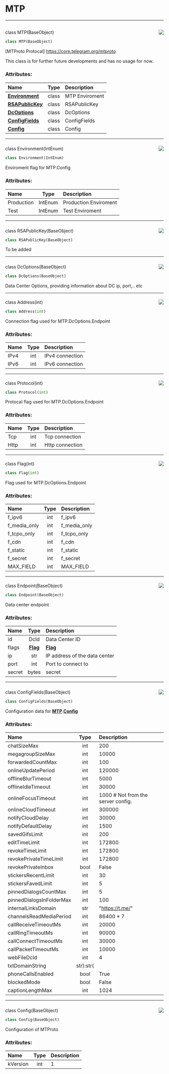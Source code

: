 <!-- vim: syntax=Markdown -->

# MTP

<a id="td.mtp.MTP"></a>

---

## <a href="https://github.com/thedemons/opentele/blob/aa00decd853fe25eba189b66c18d832de5a37ede/src/td/mtp.py#L9"><img align="right" style="float:right;" src="https://img.shields.io/badge/view-source-green"></a>

<span class="highlight"><span class="k">class </span></span><span class="highlight"><span class="nc">MTP</span></span><span class="highlight"><span class="o">(</span></span><span class="highlight"><span class="nc">BaseObject</span></span><span class="highlight"><span class="o">)</span></span>

```python
class MTP(BaseObject)
```

[MTProto Protocal] https://core.telegram.org/mtproto

This class is for further future developments and has no usage for now.

### Attributes:
| Name | Type | Description |
| :--- | :--: | :---------- |
| <a class="codehl codehl_obj" href="mtp#environment-objects"><b>Environment</b></a> | <span class="highlight"><span class="k">class</span></span> | MTP Enviroment |
| <a class="codehl codehl_obj" href="mtp#rsapublickey-objects"><b>RSAPublicKey</b></a> | <span class="highlight"><span class="k">class</span></span> | RSAPublicKey |
| <a class="codehl codehl_obj" href="mtp#dcoptions-objects"><b>DcOptions</b></a> | <span class="highlight"><span class="k">class</span></span> | DcOptions |
| <a class="codehl codehl_obj" href="mtp#configfields-objects"><b>ConfigFields</b></a> | <span class="highlight"><span class="k">class</span></span> | ConfigFields |
| <a class="codehl codehl_obj" href="mtp#config-objects"><b>Config</b></a> | <span class="highlight"><span class="k">class</span></span> | Config |




<a id="td.mtp.MTP.Environment"></a>

---

### <a href="https://github.com/thedemons/opentele/blob/aa00decd853fe25eba189b66c18d832de5a37ede/src/td/mtp.py#L24"><img align="right" style="float:right;" src="https://img.shields.io/badge/view-source-green"></a>

<span class="highlight"><span class="k">class </span></span><span class="highlight"><span class="nc">Environment</span></span><span class="highlight"><span class="o">(</span></span><span class="highlight"><span class="nc">IntEnum</span></span><span class="highlight"><span class="o">)</span></span>

```python
class Environment(IntEnum)
```

Enviroment flag for MTP.Config

### Attributes:
| Name | Type | Description |
| :--- | :--: | :---------- |
| <span class="highlight"><span class="n">Production</span></span> | <span class="highlight"><span class="nc">IntEnum</span></span> | Production Enviroment |
| <span class="highlight"><span class="n">Test</span></span> | <span class="highlight"><span class="nc">IntEnum</span></span> | Test Enviroment |




<a id="td.mtp.MTP.RSAPublicKey"></a>

---

### <a href="https://github.com/thedemons/opentele/blob/aa00decd853fe25eba189b66c18d832de5a37ede/src/td/mtp.py#L34"><img align="right" style="float:right;" src="https://img.shields.io/badge/view-source-green"></a>

<span class="highlight"><span class="k">class </span></span><span class="highlight"><span class="nc">RSAPublicKey</span></span><span class="highlight"><span class="o">(</span></span><span class="highlight"><span class="nc">BaseObject</span></span><span class="highlight"><span class="o">)</span></span>

```python
class RSAPublicKey(BaseObject)
```

To be added



<a id="td.mtp.MTP.DcOptions"></a>

---

### <a href="https://github.com/thedemons/opentele/blob/aa00decd853fe25eba189b66c18d832de5a37ede/src/td/mtp.py#L39"><img align="right" style="float:right;" src="https://img.shields.io/badge/view-source-green"></a>

<span class="highlight"><span class="k">class </span></span><span class="highlight"><span class="nc">DcOptions</span></span><span class="highlight"><span class="o">(</span></span><span class="highlight"><span class="nc">BaseObject</span></span><span class="highlight"><span class="o">)</span></span>

```python
class DcOptions(BaseObject)
```

Data Center Options, providing information about DC ip, port,.. etc



<a id="td.mtp.MTP.DcOptions.Address"></a>

---

#### <a href="https://github.com/thedemons/opentele/blob/aa00decd853fe25eba189b66c18d832de5a37ede/src/td/mtp.py#L178"><img align="right" style="float:right;" src="https://img.shields.io/badge/view-source-green"></a>

<span class="highlight"><span class="k">class </span></span><span class="highlight"><span class="nc">Address</span></span><span class="highlight"><span class="o">(</span></span><span class="highlight"><span class="nc">int</span></span><span class="highlight"><span class="o">)</span></span>

```python
class Address(int)
```

Connection flag used for MTP.DcOptions.Endpoint

### Attributes:
| Name | Type | Description |
| :--- | :--: | :---------- |
| <span class="highlight"><span class="n">IPv4</span></span> | <span class="highlight"><span class="bp">int</span></span> | IPv4 connection |
| <span class="highlight"><span class="n">IPv6</span></span> | <span class="highlight"><span class="bp">int</span></span> | IPv6 connection |




<a id="td.mtp.MTP.DcOptions.Protocol"></a>

---

#### <a href="https://github.com/thedemons/opentele/blob/aa00decd853fe25eba189b66c18d832de5a37ede/src/td/mtp.py#L189"><img align="right" style="float:right;" src="https://img.shields.io/badge/view-source-green"></a>

<span class="highlight"><span class="k">class </span></span><span class="highlight"><span class="nc">Protocol</span></span><span class="highlight"><span class="o">(</span></span><span class="highlight"><span class="nc">int</span></span><span class="highlight"><span class="o">)</span></span>

```python
class Protocol(int)
```

Protocal flag used for MTP.DcOptions.Endpoint

### Attributes:
| Name | Type | Description |
| :--- | :--: | :---------- |
| <span class="highlight"><span class="n">Tcp</span></span> | <span class="highlight"><span class="bp">int</span></span> | Tcp connection |
| <span class="highlight"><span class="n">Http</span></span> | <span class="highlight"><span class="bp">int</span></span> | Http connection |




<a id="td.mtp.MTP.DcOptions.Flag"></a>

---

#### <a href="https://github.com/thedemons/opentele/blob/aa00decd853fe25eba189b66c18d832de5a37ede/src/td/mtp.py#L200"><img align="right" style="float:right;" src="https://img.shields.io/badge/view-source-green"></a>

<span class="highlight"><span class="k">class </span></span><span class="highlight"><span class="nc">Flag</span></span><span class="highlight"><span class="o">(</span></span><span class="highlight"><span class="nc">int</span></span><span class="highlight"><span class="o">)</span></span>

```python
class Flag(int)
```

Flag used for MTP.DcOptions.Endpoint

### Attributes:
| Name | Type | Description |
| :--- | :--: | :---------- |
| <span class="highlight"><span class="n">f_ipv6</span></span> | <span class="highlight"><span class="bp">int</span></span> | f_ipv6 |
| <span class="highlight"><span class="n">f_media_only</span></span> | <span class="highlight"><span class="bp">int</span></span> | f_media_only |
| <span class="highlight"><span class="n">f_tcpo_only</span></span> | <span class="highlight"><span class="bp">int</span></span> | f_tcpo_only |
| <span class="highlight"><span class="n">f_cdn</span></span> | <span class="highlight"><span class="bp">int</span></span> | f_cdn |
| <span class="highlight"><span class="n">f_static</span></span> | <span class="highlight"><span class="bp">int</span></span> | f_static |
| <span class="highlight"><span class="n">f_secret</span></span> | <span class="highlight"><span class="bp">int</span></span> | f_secret |
| <span class="highlight"><span class="n">MAX_FIELD</span></span> | <span class="highlight"><span class="bp">int</span></span> | MAX_FIELD |




<a id="td.mtp.MTP.DcOptions.Endpoint"></a>

---

#### <a href="https://github.com/thedemons/opentele/blob/aa00decd853fe25eba189b66c18d832de5a37ede/src/td/mtp.py#L221"><img align="right" style="float:right;" src="https://img.shields.io/badge/view-source-green"></a>

<span class="highlight"><span class="k">class </span></span><span class="highlight"><span class="nc">Endpoint</span></span><span class="highlight"><span class="o">(</span></span><span class="highlight"><span class="nc">BaseObject</span></span><span class="highlight"><span class="o">)</span></span>

```python
class Endpoint(BaseObject)
```

Data center endpoint

### Attributes:
| Name | Type | Description |
| :--- | :--: | :---------- |
| <span class="highlight"><span class="nb">id</span></span> | <span class="highlight"><span class="nc">DcId</span></span> | Data Center ID |
| <span class="highlight"><span class="n">flags</span></span> | <a class="codehl codehl_obj" href="mtp#flag-objects"><b>Flag</b></a> | <a class="codehl codehl_obj" href="mtp#flag-objects"><b>Flag</b></a> |
| <span class="highlight"><span class="n">ip</span></span> | <span class="highlight"><span class="bp">str</span></span> | IP address of the data center |
| <span class="highlight"><span class="n">port</span></span> | <span class="highlight"><span class="bp">int</span></span> | Port to connect to |
| <span class="highlight"><span class="n">secret</span></span> | <span class="highlight"><span class="bp">bytes</span></span> | secret |




<a id="td.mtp.MTP.ConfigFields"></a>

---

### <a href="https://github.com/thedemons/opentele/blob/aa00decd853fe25eba189b66c18d832de5a37ede/src/td/mtp.py#L240"><img align="right" style="float:right;" src="https://img.shields.io/badge/view-source-green"></a>

<span class="highlight"><span class="k">class </span></span><span class="highlight"><span class="nc">ConfigFields</span></span><span class="highlight"><span class="o">(</span></span><span class="highlight"><span class="nc">BaseObject</span></span><span class="highlight"><span class="o">)</span></span>

```python
class ConfigFields(BaseObject)
```

Configuration data for <a class="codehl codehl_obj" href="mtp#mtp-objects"><b>MTP</b></a><span class="highlight"><span class="o">.</span></span><a class="codehl codehl_obj" href="mtp#config-objects"><b>Config</b></a>

### Attributes:
| Name | Type | Description |
| :--- | :--: | :---------- |
| <span class="highlight"><span class="n">chatSizeMax</span></span> | <span class="highlight"><span class="bp">int</span></span> | <span class="highlight"><span class="mi">200</span></span> |
| <span class="highlight"><span class="n">megagroupSizeMax</span></span> | <span class="highlight"><span class="bp">int</span></span> | <span class="highlight"><span class="mi">10000</span></span> |
| <span class="highlight"><span class="n">forwardedCountMax</span></span> | <span class="highlight"><span class="bp">int</span></span> | <span class="highlight"><span class="mi">100</span></span> |
| <span class="highlight"><span class="n">onlineUpdatePeriod</span></span> | <span class="highlight"><span class="bp">int</span></span> | <span class="highlight"><span class="mi">120000</span></span> |
| <span class="highlight"><span class="n">offlineBlurTimeout</span></span> | <span class="highlight"><span class="bp">int</span></span> | <span class="highlight"><span class="mi">5000</span></span> |
| <span class="highlight"><span class="n">offlineIdleTimeout</span></span> | <span class="highlight"><span class="bp">int</span></span> | <span class="highlight"><span class="mi">30000</span></span> |
| <span class="highlight"><span class="n">onlineFocusTimeout</span></span> | <span class="highlight"><span class="bp">int</span></span> | <span class="highlight"><span class="mi">1000</span></span> <span class="highlight"><span class="c1"># Not from the server config.</span></span> |
| <span class="highlight"><span class="n">onlineCloudTimeout</span></span> | <span class="highlight"><span class="bp">int</span></span> | <span class="highlight"><span class="mi">300000</span></span> |
| <span class="highlight"><span class="n">notifyCloudDelay</span></span> | <span class="highlight"><span class="bp">int</span></span> | <span class="highlight"><span class="mi">30000</span></span> |
| <span class="highlight"><span class="n">notifyDefaultDelay</span></span> | <span class="highlight"><span class="bp">int</span></span> | <span class="highlight"><span class="mi">1500</span></span> |
| <span class="highlight"><span class="n">savedGifsLimit</span></span> | <span class="highlight"><span class="bp">int</span></span> | <span class="highlight"><span class="mi">200</span></span> |
| <span class="highlight"><span class="n">editTimeLimit</span></span> | <span class="highlight"><span class="bp">int</span></span> | <span class="highlight"><span class="mi">172800</span></span> |
| <span class="highlight"><span class="n">revokeTimeLimit</span></span> | <span class="highlight"><span class="bp">int</span></span> | <span class="highlight"><span class="mi">172800</span></span> |
| <span class="highlight"><span class="n">revokePrivateTimeLimit</span></span> | <span class="highlight"><span class="bp">int</span></span> | <span class="highlight"><span class="mi">172800</span></span> |
| <span class="highlight"><span class="n">revokePrivateInbox</span></span> | <span class="highlight"><span class="bp">bool</span></span> | <span class="highlight"><span class="kc">False</span></span> |
| <span class="highlight"><span class="n">stickersRecentLimit</span></span> | <span class="highlight"><span class="bp">int</span></span> | <span class="highlight"><span class="mi">30</span></span> |
| <span class="highlight"><span class="n">stickersFavedLimit</span></span> | <span class="highlight"><span class="bp">int</span></span> | <span class="highlight"><span class="mi">5</span></span> |
| <span class="highlight"><span class="n">pinnedDialogsCountMax</span></span> | <span class="highlight"><span class="bp">int</span></span> | <span class="highlight"><span class="mi">5</span></span> |
| <span class="highlight"><span class="n">pinnedDialogsInFolderMax</span></span> | <span class="highlight"><span class="bp">int</span></span> | <span class="highlight"><span class="mi">100</span></span> |
| <span class="highlight"><span class="n">internalLinksDomain</span></span> | <span class="highlight"><span class="bp">str</span></span> | <span class="highlight"><span class="s2">"</span></span><span class="highlight"><span class="s2">https://t.me/</span></span><span class="highlight"><span class="s2">"</span></span> |
| <span class="highlight"><span class="n">channelsReadMediaPeriod</span></span> | <span class="highlight"><span class="bp">int</span></span> | <span class="highlight"><span class="mi">86400</span></span> <span class="highlight"><span class="o">*</span></span> <span class="highlight"><span class="mi">7</span></span> |
| <span class="highlight"><span class="n">callReceiveTimeoutMs</span></span> | <span class="highlight"><span class="bp">int</span></span> | <span class="highlight"><span class="mi">20000</span></span> |
| <span class="highlight"><span class="n">callRingTimeoutMs</span></span> | <span class="highlight"><span class="bp">int</span></span> | <span class="highlight"><span class="mi">90000</span></span> |
| <span class="highlight"><span class="n">callConnectTimeoutMs</span></span> | <span class="highlight"><span class="bp">int</span></span> | <span class="highlight"><span class="mi">30000</span></span> |
| <span class="highlight"><span class="n">callPacketTimeoutMs</span></span> | <span class="highlight"><span class="bp">int</span></span> | <span class="highlight"><span class="mi">10000</span></span> |
| <span class="highlight"><span class="n">webFileDcId</span></span> | <span class="highlight"><span class="bp">int</span></span> | <span class="highlight"><span class="mi">4</span></span> |
| <span class="highlight"><span class="n">txtDomainString</span></span> | str):<span class="highlight"><span class="bp">str</span></span><span class="highlight"><span class="p">(</span></span> <span class="highlight"><span class="o">|</span></span>  |
| <span class="highlight"><span class="n">phoneCallsEnabled</span></span> | <span class="highlight"><span class="bp">bool</span></span> | <span class="highlight"><span class="kc">True</span></span> |
| <span class="highlight"><span class="n">blockedMode</span></span> | <span class="highlight"><span class="bp">bool</span></span> | <span class="highlight"><span class="kc">False</span></span> |
| <span class="highlight"><span class="n">captionLengthMax</span></span> | <span class="highlight"><span class="bp">int</span></span> | <span class="highlight"><span class="mi">1024</span></span> |




<a id="td.mtp.MTP.Config"></a>

---

### <a href="https://github.com/thedemons/opentele/blob/aa00decd853fe25eba189b66c18d832de5a37ede/src/td/mtp.py#L308"><img align="right" style="float:right;" src="https://img.shields.io/badge/view-source-green"></a>

<span class="highlight"><span class="k">class </span></span><span class="highlight"><span class="nc">Config</span></span><span class="highlight"><span class="o">(</span></span><span class="highlight"><span class="nc">BaseObject</span></span><span class="highlight"><span class="o">)</span></span>

```python
class Config(BaseObject)
```

Configuration of MTProto

### Attributes:
| Name | Type | Description |
| :--- | :--: | :---------- |
| <span class="highlight"><span class="n">kVersion</span></span> | <span class="highlight"><span class="bp">int</span></span> | <span class="highlight"><span class="mi">1</span></span> |




